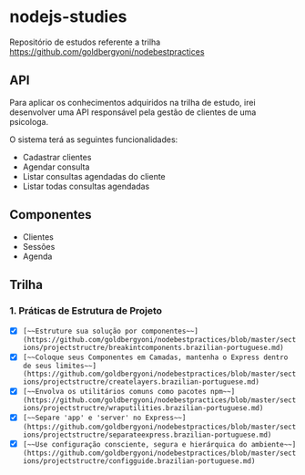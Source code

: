 # nodejs-studies

Repositório de estudos referente a trilha https://github.com/goldbergyoni/nodebestpractices

## API

Para aplicar os conhecimentos adquiridos na trilha de estudo, irei desenvolver uma API responsável pela gestão de clientes de uma psicologa.

O sistema terá as seguintes funcionalidades:
- Cadastrar clientes
- Agendar consulta
- Listar consultas agendadas do cliente
- Listar todas consultas agendadas


## Componentes

- Clientes
- Sessões
- Agenda


## Trilha

### 1. Práticas de Estrutura de Projeto

- [x]  `[~~Estruture sua solução por componentes~~](https://github.com/goldbergyoni/nodebestpractices/blob/master/sections/projectstructre/breakintcomponents.brazilian-portuguese.md)`
- [x]  `[~~Coloque seus Componentes em Camadas, mantenha o Express dentro de seus limites~~](https://github.com/goldbergyoni/nodebestpractices/blob/master/sections/projectstructre/createlayers.brazilian-portuguese.md)`
- [x]  `[~~Envolva os utilitários comuns como pacotes npm~~](https://github.com/goldbergyoni/nodebestpractices/blob/master/sections/projectstructre/wraputilities.brazilian-portuguese.md)`
- [x]  `[~~Separe 'app' e 'server' no Express~~](https://github.com/goldbergyoni/nodebestpractices/blob/master/sections/projectstructre/separateexpress.brazilian-portuguese.md)`
- [x]  `[~~Use configuração consciente, segura e hierárquica do ambiente~~](https://github.com/goldbergyoni/nodebestpractices/blob/master/sections/projectstructre/configguide.brazilian-portuguese.md)`
